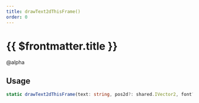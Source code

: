 ```yaml
---
title: drawText2dThisFrame()
order: 0
---
```


# {{ $frontmatter.title }}

@alpha 

## Usage

```ts
static drawText2dThisFrame(text: string, pos2d?: shared.IVector2, font?: GameFont, scale?: number, color?: shared.RGBA, outline?: boolean, dropShadow?: boolean): void;
```
